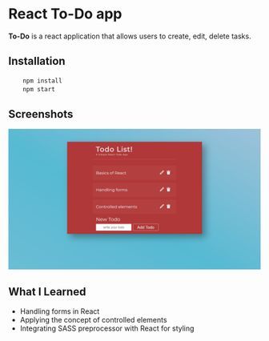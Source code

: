 # React To-Do app
**To-Do** is a react application that allows users to create, edit, delete tasks.
## Installation
```bash
    npm install
    npm start
```
## Screenshots

<!-- Images -->
![Screenshot 1](x3.png)

## What I Learned 
* Handling forms in React 
* Applying the concept of controlled elements
* Integrating SASS preprocessor with React for styling

